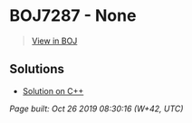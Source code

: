 # BOJ7287 - None

> [View in BOJ](https://www.acmicpc.net/problem/7287)

## Solutions
- [Solution on C++](7287%20등록.cpp)


_Page built: Oct 26 2019 08:30:16 (W+42, UTC)_
